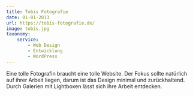 ```yaml
---
title: Tobis Fotografie
date: 01-01-2013
url: https://tobis-fotografie.de/
image: tobis.jpg
taxonomy:
    service:
        - Web Design
        - Entwicklung
        - WordPress
---
```

Eine tolle Fotografin braucht eine tolle Website. Der Fokus sollte natürlich auf ihrer Arbeit liegen, darum ist das Design minimal und zurückhaltend. Durch Galerien mit Lightboxen lässt sich ihre Arbeit entdecken.